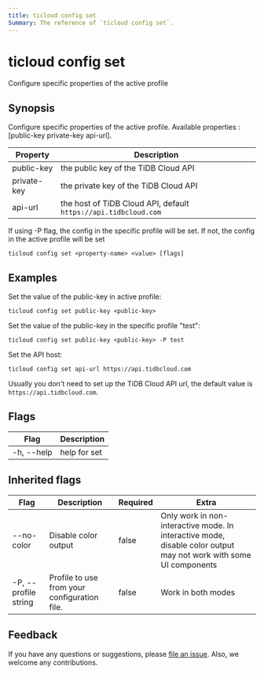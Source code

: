 ```yaml
---
title: ticloud config set
Summary: The reference of `ticloud config set`.
---
```


# ticloud config set

Configure specific properties of the active profile

## Synopsis

Configure specific properties of the active profile. Available properties : [public-key private-key api-url].

| Property    | Description                                                     |
|-------------|-----------------------------------------------------------------|
| public-key  | the public key of the TiDB Cloud API                            |
| private-key | the private key of the TiDB Cloud API                           |
| api-url     | the host of TiDB Cloud API, default `https://api.tidbcloud.com` |

If using -P flag, the config in the specific profile will be set. If not, the config in the active profile will be set

```shell
ticloud config set <property-name> <value> [flags]
```

## Examples

Set the value of the public-key in active profile:

```shell
ticloud config set public-key <public-key>
```

Set the value of the public-key in the specific profile "test":

```shell
ticloud config set public-key <public-key> -P test
```

Set the API host:

```shell
ticloud config set api-url https://api.tidbcloud.com
```

<Note>Usually you don't need to set up the TiDB Cloud API url, the default value is `https://api.tidbcloud.com`.</Note>

## Flags

| Flag       | Description   |
|------------|---------------|
| -h, --help | help for set |

## Inherited flags

| Flag                 | Description                                  | Required | Extra                                                                                                             |
|----------------------|----------------------------------------------|----------|-------------------------------------------------------------------------------------------------------------------|
| --no-color           | Disable color output                         | false    | Only work in non-interactive mode. In interactive mode, disable color output may not work with some UI components |
| -P, --profile string | Profile to use from your configuration file. | false    | Work in both modes                                                                                                |

## Feedback

If you have any questions or suggestions, please [file an issue](https://github.com/tidbcloud/tidbcloud-cli/issues/new/choose). Also, we welcome any contributions.

